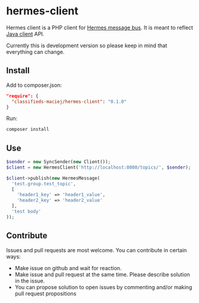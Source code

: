 # hermes-client
Hermes client is a PHP client for [Hermes message bus](http://hermes.allegro.tech/). It is meant to reflect [Java client](https://github.com/allegro/hermes) API.

Currently this is development version so please keep in mind that everything can change.

## Install
Add to composer.json:
```json
"require": {
  "classifieds-maciej/hermes-client": "0.1.0"
}
```
Run:
```bash
composer install
```

## Use
```php
$sender = new SyncSender(new Client());
$client = new HermesClient('http://localhost:8080/topics/', $sender);

$client->publish(new HermesMessage(
  'test.group.test_topic', 
  [
    'header1_key' => 'header1_value',
    'header2_key' => 'header2_value'
  ], 
  'test body'
));
```

## Contribute
Issues and pull requests are most welcome. You can contribute in certain ways:
* Make issue on github and wait for reaction.
* Make issue and pull request at the same time. Please describe solution in the issue.
* You can propose solution to open issues by commenting and/or making pull request propositions